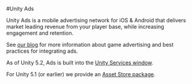 #Unity Ads

Unity Ads is a mobile advertising network for iOS & Android that delivers market leading revenue from your player base, while increasing engagement and retention.

See [our blog](http://blogs.unity3d.com/2015/02/02/ads-monetization-overview) for more information about game advertising and best practices for integrating ads.

As of Unity 5.2, Ads is built into the [Unity Services window](https://unity3d.com/services/ads/quick-start-guide).

For Unity 5.1 (or earlier) we provide an [Asset Store package](https://www.assetstore.unity3d.com/en/#!/content/66123).